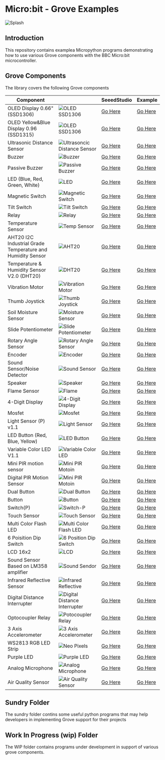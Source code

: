 # Micro:bit - Grove Examples

![Splash](splash.png)

## Introduction

This repository contains examplea Micropython programs demonstrating how to use various Grove components with the BBC Micro:bit microcontroller.

## Grove Components

The library covers the following Grove components

| Component                                                  |                                                                       | SeeedStudio                                                                                                         | Example                                       |
| ---------------------------------------------------------- | --------------------------------------------------------------------- | ------------------------------------------------------------------------------------------------------------------- | --------------------------------------------- |
| OLED Display 0.66" (SSD1306)                               | ![OLED SSD1306](img/oled-ssd1306.png)                                 | [Go Here](https://www.seeedstudio.com/Grove-OLED-Display-0-66-SSD1306-v1-0-p-5096.html)                             | [Go Here](src/oled-ssd1306.py)                |
| OLED Yellow&Blue Display 0.96 (SSD1315)                    | ![OLED SSD1306](img/oled-ssd1315.png)                                 | [Go Here](https://www.seeedstudio.com/Grove-OLED-Yellow-Blue-Display-0-96-SSD1315-V1-0-p-5010.html)                 | [Go Here](src/oled-ssd1315.py)                | 
| Ultrasonic Distance Sensor                                 | ![Ultrasoncic Distance Sensor](img/ultrasonic-distance-sensor.png)    | [Go Here](https://www.seeedstudio.com/Grove-Ultrasonic-Distance-Sensor.html)                                        | [Go Here](src/ultrasonic-ranger.py)           |
| Buzzer                                                     | ![Buzzer](img/buzzer.png)                                             | [Go Here](https://www.seeedstudio.com/Grove-Buzzer.html)                                                            | [Go Here](src/buzzer.py)                      |
| Passive Buzzer                                             | ![Passive Buzzer](img/passive-buzzer.png)                             | [Go Here](https://www.seeedstudio.com/Grove-Passive-Buzzer-p-4525.html)                                             | [Go Here](src/buzzer.py)                      |
| LED (Blue, Red, Green, White)                              | ![LED](img/led.png)                                                   | [Go Here](https://www.seeedstudio.com/Grove-LED-Pack-p-4364.html)                                                   | [Go Here](src/led.py)                         |
| Magnetic Switch                                            | ![Magnetic Switch](img/magnetic-switch.png)                           | [Go Here](https://www.seeedstudio.com/Grove-Magnetic-Switch.html)                                                   | [Go Here](src/magnetic-switch.py)             |
| Tilt Switch                                                | ![Tilt Switch](img/tilt-switch.png)                                   | [Go Here](https://www.seeedstudio.com/Grove-Tilt-Switch.html)                                                       | [Go Here](src/tilt-switch.py)                 |
| Relay                                                      | ![Relay](img/relay.png)                                               | [Go Here](https://www.seeedstudio.com/Grove-Relay.html)                                                             | [Go Here](src/relay.py)                       |
| Temperature Sensor                                         | ![Temp Sensor](img/temp-sensor.png)                                   | [Go Here](https://www.seeedstudio.com/Grove-Temperature-Sensor.html)                                                | [Go Here](src/temp-sensor.py)                 |
| AHT20 I2C Industrial Grade Temperature and Humidity Sensor | ![AHT20](img/aht20.png)                                               | [Go Here](https://www.seeedstudio.com/Grove-AHT20-I2C-Industrial-grade-temperature-and-humidity-sensor-p-4497.html) | [Go Here](src/aht.py)                         |
| Temperature & Humidity Sensor V2.0 (DHT20)                 | ![DHT20](img/dht20-temperature-sensor.png)                            | [Go Here](https://www.seeedstudio.com/Grove-Temperature-Humidity-Sensor-V2-0-DHT20-p-4967.html)                     | [Go Here](src/dht20-temperature-sensor.py)    |
| Vibration Motor                                            | ![Vibration Motor](img/vibration-motor.png)                           | [Go Here](https://www.seeedstudio.com/Grove-Vibration-Motor.html)                                                   | [Go Here](src/vibration-motor.py)             |
| Thumb Joystick                                             | ![Thumb Joystick](img/thumb-joystick.png)                             | [Go Here](https://www.seeedstudio.com/Grove-Thumb-Joystick.html)                                                    | [Go Here](src/thumb-joystick.py)              |
| Soil Moisture Sensor                                       | ![Moisture Sensor](img/moisture-sensor.png)                           | [Go Here](https://www.seeedstudio.com/Grove-Moisture-Sensor.html)                                                   | [Go Here](src/moisture-sensor.py)             |
| Slide Potentiometer                                        | ![Slide Potentiometer](img/sliding-potentiometer.png)                 | [Go Here](https://www.seeedstudio.com/Grove-Slide-Potentiometer.html)                                               | [Go Here](src/sliding_potentiometer.py)       |
| Rotary Angle Sensor                                        | ![Rotary Angle Sensor](img/rotary-angle-sensor.png)                   | [Go Here](https://www.seeedstudio.com/Grove-Rotary-Angle-Sensor-P.html)                                             | [Go Here](src/rotary-angle-sensor.py)         |
| Encoder                                                    | ![Encoder](img/encoder.png)                                           | [Go Here](https://www.seeedstudio.com/Grove-Encoder.html)                                                           | [Go Here](src/encoder.py)                     |  
| Sound Sensor/Noise Detector                                | ![Sound Sensor](img/sound-sensor.png)                                 | [Go Here](https://www.seeedstudio.com/Grove-Loudness-Sensor.html)                                                   | [Go Here](src/sound-sensor.py)                |
| Speaker                                                    | ![Speaker](img/speaker.png)                                           | [Go Here](https://www.seeedstudio.com/Grove-Speaker-p-1445.html)                                                    | [Go Here](src/speaker.py)                     |
| Flame Sensor                                               | ![Flame](img/flame.png)                                               | [Go Here](https://www.seeedstudio.com/Grove-Flame-Sensor.html)                                                      | [Go Here](src/flame-sensor.py)                |
| 4-Digit Display                                            | ![4-Digit Display](img/4-digit-display.png)                           | [Go Here](https://www.seeedstudio.com/Grove-4-Digit-Display.html)                                                   | [Go Here](src/4-digit-display.py)             |
| Mosfet                                                     | ![Mosfet](img/mosfet.png)                                             | [Go Here](https://www.seeedstudio.com/Grove-MOSFET.html)                                                            | [Go Here](src/mosfet.py)                      |
| Light Sensor (P) v1.1                                      | ![Light Sensor](img/light-sensor.png)                                 | [Go Here](https://www.seeedstudio.com/Grove-Light-Sensor-P-v1-1.html)                                               | [Go Here](src/light-sensor.py)                |
| LED Button (Red, Blue, Yellow)                             | ![LED Button](img/led-button.png)                                     | [Go Here](https://www.seeedstudio.com/Grove-Red-LED-Button.html)                                                    | [Go Here](src/dual-button.py)                 |
| Variable Color LED V1.1                                    | ![Variable Color LED](img/variable-color-led.png)                     | [Go Here](https://www.seeedstudio.com/Grove-Variable-Color-LED-V1-1.html)                                           | [Go Here](src/variable-color-led.py)          |
| Mini PIR motion sensor                                     | ![Mini PIR Motoin](img/mini-pir-motion-sensor.png)                    | [Go Here](https://www.seeedstudio.com/Grove-mini-PIR-motion-sensor-p-2930.html)                                     | [Go Here](src/digital-pir-sensor.py)          |
| Digital PIR Motion Sensor                                  | ![Mini PIR Motoin](img/digital-pir-motion-sensor.png)                 | [Go Here](https://www.seeedstudio.com/Grove-Digital-PIR-Motion-Sensor-p-4524.html)                                  | [Go Here](src/digital-pir-sensor.py)          |
| Dual Button                                                | ![Dual Button](img/dual-button.png)                                   | [Go Here](https://www.seeedstudio.com/Grove-Dual-Button-p-4529.html)                                                | [Go Here](src/dual-button.py)                 |
| Button                                                     | ![Button](img/button.png)                                             | [Go Here](https://www.seeedstudio.com/buttons-c-928/Grove-Button.html)                                              | [Go Here](src/button.py)                      |
| Switch(P)                                                  | ![Switch-P](img/switch-p.png)                                         | [Go Here](https://www.seeedstudio.com/Grove-Switch-P.html)                                                          | [Go Here](src/switch-p.py)                    |
| Touch Sensor                                               | ![Touch Sensor](img/touch.png)                                        | [Go Here](https://www.seeedstudio.com/Grove-Touch-Sensor.html)                                                      | [Go Here](src/touch.py)                       |
| Multi Color Flash LED                                      | ![Multi Color Flash LED](img/multi-color-flash-led.png)               | [Go Here](https://www.seeedstudio.com/Grove-Multi-Color-Flash-LED-5mm.html)                                         | [Go Here](src/led.py)                         |
| 6 Poisition Dip Switch                                     | ![6 Position Dip Switch](img/6-position-dip-switch.png)               | [Go Here](https://www.seeedstudio.com/Grove-6-Position-DIP-Switch.html)                                             | [Go Here](src/6-position-dip-switch.py)       |
| LCD 16x2                                                   | ![LCD](img/lcd16x2.png)                                               | [Go Here](https://wiki.seeedstudio.com/Grove-16x2_LCD_Series/)                                                      | [Go Here](src/lcd16x2.py)                     | 
| Sound Sensor Based on LM358 amplifier                      | ![Sound Sendor](img/sound.png)                                        | [Go Here](https://www.seeedstudio.com/Grove-Sound-Sensor-Based-on-LM358-amplifier-Arduino-Compatible.html)          | [Go Here](src/sound-sensor.py)                |
| Infrared Reflective Sensor                                 | ![Infrared Reflective](img/infrared-reflective-sensor.png)            | [Go Here](https://wiki.seeedstudio.com/Grove-Infrared_Reflective_Sensor/)                                           | [Go Here](src/InfraredReflectiveSensor)       |
| Digital Distance Interrupter                               | ![Digital Distance Interrupter](img/digital-distance-interrupter.png) | [Go Here](https://wiki.seeedstudio.com/Grove-Digital_Distance_Interrupter_0.5_to_5cm-GP2Y0D805Z0F_P/)               | [Go Here](src/digital-distance-interrupter.py)|
| Optocoupler Relay                                          | ![Potocoupler Relay](img/optocoupler-relay.png)                       | [Go Here](https://wiki.seeedstudio.com/Grove-Optocoupler_Relay-M281/)                                               | [Go Here](src/optocoupler-relay.py)           |
| 3 Axis Accelerometer                                       | ![3 Axis Accelerometer](img/3-axis-accelerometer.png)                 | [Go Here](https://www.seeedstudio.com/Grove-3-Axis-Digital-Accelerometer-LIS3DHTR-p-4533.html)                      | [Go Here](src/3-axis-digital-accelerometer.py)|
| WS2813 RGB LED Strip                                       | ![Neo Pixels](img/neo-pixels.png)                                     | [Go Here](https://www.seeedstudio.com/Grove-WS2813-RGB-LED-Strip-Waterproof-30-LED-m-1m.html)                       | [Go Here](src/neo-pixels.py)                  |
| Purple LED                                                 | ![Purple LED](img/purple-led.png)                                     | [Go Here](https://www.seeedstudio.com/Grove-Purple-LED-3mm.html)                                                    | [Go Here](src/purple-led.py)                  |
| Analog Microphone                                          | ![Analog Microphone](img/analog-microphone.png)                       | [Go Here](https://www.seeedstudio.com/Grove-Analog-Microphone-p-4593.html)                                          | [Go Here](src/analog-microphone.py)           |
| Air Quality Sensor                                         | ![Air Quality Sensor](img/air-quality-sensor.png)                     | [Go Here](https://wiki.seeedstudio.com/Grove-Air_Quality_Sensor_v1.3/)                                              | [Go Here](src/air-quality-sensor.py)          |

## Sundry Folder

The sundry folder contins some useful python programs that may help developers in implementing Grove support for their projects

## Work In Progress (wip) Folder

The WIP folder contains programs under development in support of various grove components.

